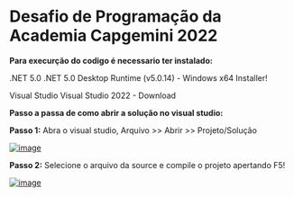 # Desafio de Programação da Academia Capgemini 2022

**Para execurção do codigo é necessario ter instalado:**

.NET 5.0 .NET 5.0 Desktop Runtime (v5.0.14) - Windows x64 Installer!

Visual Studio Visual Studio 2022 - Download

**Passo a passa de como abrir a solução no visual studio:**

**Passo 1:** Abra o visual studio, Arquivo >> Abrir >> Projeto/Solução

[![image](https://user-images.githubusercontent.com/99104618/154601556-e5982bfb-e9a4-4929-8537-e5fdfc056760.png)](https://user-images.githubusercontent.com/99104618/154601556-e5982bfb-e9a4-4929-8537-e5fdfc056760.png)

**Passo 2:** Selecione o arquivo da source e compile o projeto apertando F5!

[![image](https://user-images.githubusercontent.com/99104618/154601575-d1fbd1bb-877b-4c69-956e-92ca84d6c2c9.png)](https://user-images.githubusercontent.com/99104618/154601575-d1fbd1bb-877b-4c69-956e-92ca84d6c2c9.png)

 
